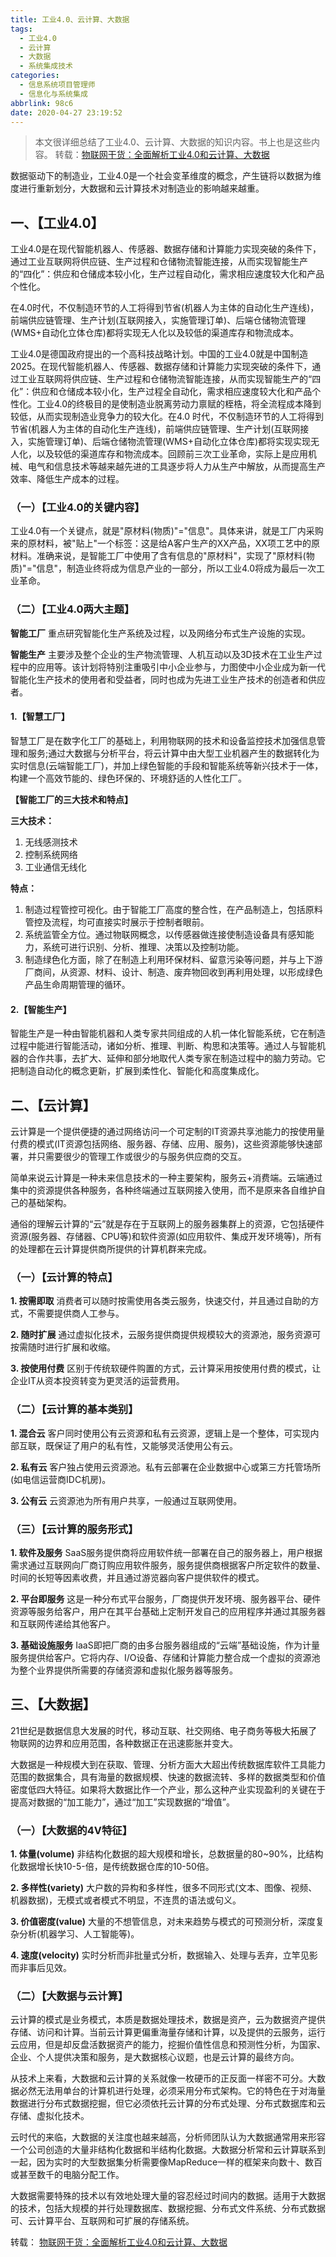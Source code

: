 ```yaml
---
title: 工业4.0、云计算、大数据
tags:
  - 工业4.0
  - 云计算
  - 大数据
  - 系统集成技术
categories: 
  - 信息系统项目管理师
  - 信息化与系统集成
abbrlink: 98c6
date: 2020-04-27 23:19:52
---
```


> 本文很详细总结了工业4.0、云计算、大数据的知识内容。书上也是这些内容。
> 转载：[物联网干货：全面解析工业4.0和云计算、大数据](https://www.sohu.com/a/201745205_299995)

<!-- more -->

数据驱动下的制造业，工业4.0是一个社会变革维度的概念，产生链将以数据为维度进行重新划分，大数据和云计算技术对制造业的影响越来越重。

## 一、【工业4.0】

工业4.0是在现代智能机器人、传感器、数据存储和计算能力实现突破的条件下，通过工业互联网将供应链、生产过程和仓储物流智能连接，从而实现智能生产的“四化”：供应和仓储成本较小化，生产过程自动化，需求相应速度较大化和产品个性化。

在4.0时代，不仅制造环节的人工将得到节省(机器人为主体的自动化生产连线)，前端供应链管理、生产计划(互联网接入，实施管理订单)、后端仓储物流管理(WMS+自动化立体仓库)都将实现无人化以及较低的渠道库存和物流成本。

工业4.0是德国政府提出的一个高科技战略计划。中国的工业4.0就是中国制造2025。在现代智能机器人、传感器、数据存储和计算能力实现突破的条件下，通过工业互联网将供应链、生产过程和仓储物流智能连接，从而实现智能生产的“四化”：供应和仓储成本较小化，生产过程全自动化，需求相应速度较大化和产品个性化。工业4.0的终极目的是使制造业脱离劳动力禀赋的桎梏，将全流程成本降到较低，从而实现制造业竞争力的较大化。在4.0 时代，不仅制造环节的人工将得到节省(机器人为主体的自动化生产连线)，前端供应链管理、生产计划(互联网接入，实施管理订单)、后端仓储物流管理(WMS+自动化立体仓库)都将实现实现无人化，以及较低的渠道库存和物流成本。回顾前三次工业革命，实际上是应用机械、电气和信息技术等越来越先进的工具逐步将人力从生产中解放，从而提高生产效率、降低生产成本的过程。

### （一）【工业4.0的关键内容】

工业4.0有一个关键点，就是"原材料(物质)"="信息"。具体来讲，就是工厂内采购来的原材料，被"贴上"一个标签：这是给A客户生产的XX产品，XX项工艺中的原材料。准确来说，是智能工厂中使用了含有信息的"原材料"，实现了"原材料(物质)"="信息"，制造业终将成为信息产业的一部分，所以工业4.0将成为最后一次工业革命。

### （二）【工业4.0两大主题】

**智能工厂**
重点研究智能化生产系统及过程，以及网络分布式生产设施的实现。

**智能生产**
主要涉及整个企业的生产物流管理、人机互动以及3D技术在工业生产过程中的应用等。该计划将特别注重吸引中小企业参与，力图使中小企业成为新一代智能化生产技术的使用者和受益者，同时也成为先进工业生产技术的创造者和供应者。

#### 1.【智慧工厂】

智慧工厂是在数字化工厂的基础上，利用物联网的技术和设备监控技术加强信息管理和服务;通过大数据与分析平台，将云计算中由大型工业机器产生的数据转化为实时信息(云端智能工厂)，并加上绿色智能的手段和智能系统等新兴技术于一体，构建一个高效节能的、绿色环保的、环境舒适的人性化工厂。

**【智能工厂的三大技术和特点】**

**三大技术：**

1. 无线感测技术
2. 控制系统网络
3. 工业通信无线化

**特点：**

1. 制造过程管控可视化。由于智能工厂高度的整合性，在产品制造上，包括原料管控及流程，均可直接实时展示于控制者眼前。
2. 系统监管全方位。通过物联网概念，以传感器做连接使制造设备具有感知能力，系统可进行识别、分析、推理、决策以及控制功能。
3. 制造绿色化方面，除了在制造上利用环保材料、留意污染等问题，并与上下游厂商间，从资源、材料、设计、制造、废弃物回收到再利用处理，以形成绿色产品生命周期管理的循环。

#### 2.【智能生产】

智能生产是一种由智能机器和人类专家共同组成的人机一体化智能系统，它在制造过程中能进行智能活动，诸如分析、推理、判断、构思和决策等。通过人与智能机器的合作共事，去扩大、延伸和部分地取代人类专家在制造过程中的脑力劳动。它把制造自动化的概念更新，扩展到柔性化、智能化和高度集成化。

## 二、【云计算】

云计算是一个提供便捷的通过网络访问一个可定制的IT资源共享池能力的按使用量付费的模式(IT资源包括网络、服务器、存储、应用、服务)，这些资源能够快速部署，并只需要很少的管理工作或很少的与服务供应商的交互。

简单来说云计算是一种未来信息技术的一种主要架构，服务云+消费端。云端通过集中的资源提供各种服务，各种终端通过互联网接入使用，而不是原来各自维护自己的基础架构。

通俗的理解云计算的“云”就是存在于互联网上的服务器集群上的资源，它包括硬件资源(服务器、存储器、CPU等)和软件资源(如应用软件、集成开发环境等)，所有的处理都在云计算提供商所提供的计算机群来完成。

### （一）【云计算的特点】

**1. 按需即取**
消费者可以随时按需使用各类云服务，快速交付，并且通过自助的方式，不需要提供商人工参与。

**2. 随时扩展**
通过虚拟化技术，云服务提供商提供规模较大的资源池，服务资源可按需随时进行扩展和收缩。

**3. 按使用付费**
区别于传统软硬件购置的方式，云计算采用按使用付费的模式，让企业IT从资本投资转变为更灵活的运营费用。

### （二）【云计算的基本类别】

**1. 混合云**
客户同时使用公有云资源和私有云资源，逻辑上是一个整体，可实现内部互联，既保证了用户的私有性，又能够灵活使用公有云。

**2. 私有云**
客户独占使用云资源池。私有云部署在企业数据中心或第三方托管场所(如电信运营商IDC机房)。

**3. 公有云**
云资源池为所有用户共享，一般通过互联网使用。

### （三）【云计算的服务形式】

**1. 软件及服务**
SaaS服务提供商将应用软件统一部署在自己的服务器上，用户根据需求通过互联网向厂商订购应用软件服务，服务提供商根据客户所定软件的数量、时间的长短等因素收费，并且通过游览器向客户提供软件的模式。

**2. 平台即服务**
这是一种分布式平台服务，厂商提供开发环境、服务器平台、硬件资源等服务给客户，用户在其平台基础上定制开发自己的应用程序并通过其服务器和互联网传递给其他客户。

**3. 基础设施服务**
IaaS即把厂商的由多台服务器组成的“云端”基础设施，作为计量服务提供给客户。它将内存、I/O设备、存储和计算能力整合成一个虚拟的资源池为整个业界提供所需要的存储资源和虚拟化服务器等服务。

## 三、【大数据】

21世纪是数据信息大发展的时代，移动互联、社交网络、电子商务等极大拓展了物联网的边界和应用范围，各种数据正在迅速膨胀并变大。

大数据是一种规模大到在获取、管理、分析方面大大超出传统数据库软件工具能力范围的数据集合，具有海量的数据规模、快速的数据流转、多样的数据类型和价值密度低四大特征。如果将大数据比作一个产业，那么这种产业实现盈利的关键在于提高对数据的“加工能力”，通过“加工”实现数据的“增值”。

### （一）【大数据的4V特征】

**1. 体量(volume)**
非结构化数据的超大规模和增长，总数据量的80~90%，比结构化数据增长快10-5-倍，是传统数据仓库的10-50倍。

**2. 多样性(variety)**
大户数的异构和多样性，很多不同形式(文本、图像、视频、机器数据)，无模式或者模式不明显，不连贯的语法或句义。

**3. 价值密度(value)**
大量的不想管信息，对未来趋势与模式的可预测分析，深度复杂分析(机器学习、人工智能等)。

**4. 速度(velocity)**
实时分析而非批量式分析，数据输入、处理与丢弃，立竿见影而非事后见效。

### （二）【大数据与云计算】

云计算的模式是业务模式，本质是数据处理技术，数据是资产，云为数据资产提供存储、访问和计算。当前云计算更偏重海量存储和计算，以及提供的云服务，运行云应用，但是却反盘活数据资产的能力，挖掘价值性信息和预测性分析，为国家、企业、个人提供决策和服务，是大数据核心议题，也是云计算的最终方向。

从技术上来看，大数据和云计算的关系就像一枚硬币的正反面一样密不可分。大数据必然无法用单台的计算机进行处理，必须采用分布式架构。它的特色在于对海量数据进行分布式数据挖掘，但它必须依托云计算的分布式处理、分布式数据库和云存储、虚拟化技术。

云时代的来临，大数据的关注度也越来越高，分析师团队认为大数据通常用来形容一个公司创造的大量非结构化数据和半结构化数据。大数据分析常和云计算联系到一起，因为实时的大型数据集分析需要像MapReduce一样的框架来向数十、数百或甚至数千的电脑分配工作。

大数据需要特殊的技术以有效地处理大量的容忍经过时间内的数据。适用于大数据的技术，包括大规模的并行处理数据库、数据挖掘、分布式文件系统、分布式数据可、云计算平台、互联网和可扩展的存储系统。

转载：
[物联网干货：全面解析工业4.0和云计算、大数据](https://www.sohu.com/a/201745205_299995)
